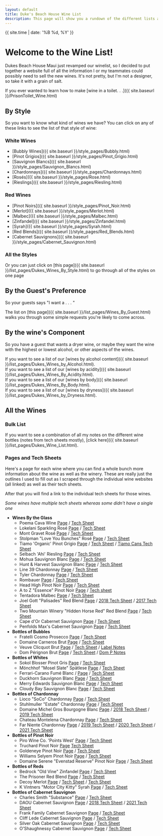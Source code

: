 ```yaml
---
layout: default
title: Duke's Beach House Wine List
description: This page will show you a rundown of the different lists available.
---
```

{{ site.time | date: '%B %d, %Y' }}  

# Welcome to the Wine List!

Dukes Beach House Maui just revamped our winelist, so I decided to put together a website full of all the information I or my teammates could possibly need to sell the new wines. It's not pretty, but I'm not a designer, so take it with a grain of salt.

If you ever wanted to learn how to make [wine in a toilet. . .]({{ site.baseurl }}/PrisonToilet_Wine.html)

## By Style
So you want to know what kind of wines we have? You can click on any of these links to see the list of that style of wine:
### White Wines
 - [Bubbly Wines]({{ site.baseurl }}/style_pages/Bubbly.html)  
 - [Pinot Grigios]({{ site.baseurl }}/style_pages/Pinot_Grigio.html)  
 - [Sauvignon Blancs]({{ site.baseurl }}/style_pages/Sauvignon_Blancs.html)  
 - [Chardonnays]({{ site.baseurl }}/style_pages/Chardonnays.html)  
 - [Rosés]({{ site.baseurl }}/style_pages/Rose.html)  
 - [Rieslings]({{ site.baseurl }}/style_pages/Riesling.html)  

### Red Wines
 - [Pinot Noirs]({{ site.baseurl }}/style_pages/Pinot_Noir.html)  
 - [Merlot]({{ site.baseurl }}/style_pages/Merlot.html)  
 - [Malbec]({{ site.baseurl }}/style_pages/Malbec.html)  
 - [Zinfandel]({{ site.baseurl }}/style_pages/Zinfandel.html)  
 - [Syrah]({{ site.baseurl }}/style_pages/Syrah.html)  
 - [Red Blends]({{ site.baseurl }}/style_pages/Red_Blends.html)  
 - [Cabernet Sauvignons]({{ site.baseurl }}/style_pages/Cabernet_Sauvignon.html)  

### All the Styles
Or you can just click on [this page]({{ site.baseurl }}/list_pages/Dukes_Wines_By_Style.html) to go through all of the styles on one page

## By the Guest's Preference
So your guests says "I want a . . . " 

The list on [this page]({{ site.baseurl }}/list_pages/Wines_By_Guest.html) walks you through some simple requests you're likely to come across.

## By the wine's Component
So you have a guest that wants a dryer wine, or maybe they want the wine with the highest or lowest alcohol, or other aspects of the wines.  

If you want to see a list of our [wines by alcohol content]({{ site.baseurl }}/list_pages/Dukes_Wines_by_Alcohol.html).  
If you want to see a list of our [wines by acidity]({{ site.baseurl }}/list_pages/Dukes_Wines_By_Acidity.html).  
If you want to see a list of our [wines by body]({{ site.baseurl }}/list_pages/Dukes_Wines_By_Body.html).  
If you want to see a list of our [wines by dryness]({{ site.baseurl }}/list_pages/Dukes_Wines_by_Dryness.html).  

<!-- Why is nothing showing up from here? -->
## All the Wines

### Bulk List
If you want to see a combination of all my notes on the different wine bottles (notes from tech sheets mostly), [click here]({{ site.baseurl }}/list_pages/Dukes_Wine_List.html).

### Pages and Tech Sheets
Here's a page for each wine where you can find a whole bunch more information about the wine as well as the winery. These are really just the outlines I used to fill out as I scraped through the individual wine websites (all linked) as well as their tech sheets.

After that you will find a link to the individual tech sheets for those wines.  

*Some wines have multiple tech sheets whereas some didn't have a single one*
- **Wines By the Glass**
  - Poema Cava Wine [Page](wine_pages/Poema.html) / [Tech Sheet](wine_pdfs/Poema_Brut.pdf)
  - Lokelani Sparkling Rosé  [Page](wine_pages/Lokelani.html) / [Tech Sheet](wine_pdfs/Lokelani_Rose.pdf)
  - Mont Gravet Rosé  [Page](wine_pages/Mont_Gravet.html) / [Tech Sheet](wine_pdfs/Mont_Gravet_Rose.pdf)
  - Stolpman "Love You Bunches" Rosé  [Page](wine_pages/Stolpman.html) / [Tech Sheet](wine_pdfs/2020_Stoilpman_Love_You_Bunches.pdf)
  - Tiamo 'Organic' Pinot Grigio  [Page](wine_pages/Tiamo.html) / [Tech Sheet](wine_pdfs/Tiamo_PG.pdf) / [Tiamo Cans Tech Sheet](wine_pdfs/Tiamo_PG_Can.pdf)
  - Selbach 'Ahi' Riesling [Page](wine_pages/Selbach.html) / [Tech Sheet](wine_pdfs/Selbach_Riesling.pdf)
  - Mohua Sauvignon Blanc [Page](wine_pages/Mohua.html) / [Tech Sheet](asseets/Mohua_SB.pdf)
  - Hunt & Harvest Sauvignon Blanc [Page](wine_pages/Hunt_And_Harvest.html) / [Tech Sheet](wine_pdfs/Hunt_And_Harvest_SB.pdf)
  - Line 39 Chardonnay [Page](wine_pages/Line_39_Chard.html) / [Tech Sheet](wine_pdfs/Line_39_Chard.pdf)
  - Tyler Chardonnay [Page](wine_pages/Tyler.html) / [Tech Sheet](wine_pdfs/Tyler_Chardonnay.pdf)
  - Rombauer [Page](wine_pages/Rombauer.html) / [Tech Sheet](wine_pdfs/Rombauer_Carneros_Chard.pdf)
  - Head High Pinot Noir [Page](wine_pages/Head_High.html) / [Tech Sheet](wine_pdfs/Head_High_PN.pdf)
  - A to Z "Essence" Pinot Noir [Page](wine_pages/AtoZ.html) / [Tech sheet](wine_pdfs/A_to_Z_Essence_PN.pdf)
  - Tentadora Malbec [Page](wine_pages/Tentadora.html) / [Tech Sheet](wine_pdfs/Tentadora_Malbec.pdf)
  - Joel Gott "Palisades" Red Blend [Page](wine_pages/Joel_Gott.html) / [2018 Tech Sheet](wine_pdfs/Joel_Gott_2018.pdf) / [2017 Tech Sheet](wine_pdfs/Joel_Gott_2018.pdf)
  - Two Mountain Winery "Hidden Horse Red" Red Blend [Page](wine_pages/Two_Mountain.html) / [Tech Sheet](wine_pdfs/Hidden_Horse_Red.pdf)
  - Cape d'Or Cabernet Sauvignon [Page](wine_pages/Cape_DOr.html) / [Tech Sheet](wine_pdfs/Cape_Dor_Cab.pdf)
  - Penfolds Max's Cabernet Sauvignon [Page](wine_pages/Penfolds.html) / [Tech Sheet](wine_pdfs/Penfolds_Maxs_Cab.pdf)
- **Bottles of Bubbles**
  - Fratelli Cosmo Prosecco [Page](wine_pages/Fratelli_Cosmo.html) / [Tech Sheet](wine_pdfs/Fratelli_Prosecco.pdf)
  - Domaine Carneros Brut [Page](wine_pages/Domaine_Carneros.html) / [Tech Sheet](wine_pdfs/Domaine_Carneros_Brut.pdf)
  - Veuve Clicquot Brut [Page](wine_pages/Veuve_Clicquot.html) / [Tech Sheet](wine_pdfs/Veuve_Clicquot.pdf) / [Label Notes](wine_pdfs/Veuve_Clicquot_Brut.pdf)
  - Dom Pérignon Brut [Page](wine_pages/Dom_P.html) / [Tech Sheet](wine_pdfs/Dom_Perignon.pdf) / [Dom P Notes](wine_pdfs/Dom_P_Notes.pdf)
- **Bottles of Whites**
  - Sokol Blosser Pinot Gris [Page](wine_pages/Sokol_Blosser.html) / [Tech Sheet](wine_pdfs/Sokol_Blosser_PG.pdf)
  - Mönchhof "Mosel Slate" Spätlese [Page](wine_pages/Monchhof.html) / [Tech Sheet](wine_pdfs/Monchhof_Mosel_Riesling.pdf)
  - Ferrari-Carano Fumé Blanc / [Page](wine_pages/Ferrari_Carano.html) / [Tech Sheet](wine_pdfs/Ferrai_Carano_FumeBlanc.pdf)
  - Duckhorn Sauvignon Blanc [Page](wine_pages/Duckhorn.html) / [Tech Sheet](wine_pdfs/Duckhorn_SB.pdf)
  - Merry Edwards Sauvignon Blanc [Page](wine_pages/Merry_Edwards.html) / [Tech Sheet](wine_pdfs/Merry_Edwards_SB.pdf)
  - Cloudy Bay Sauvignon Blanc [Page](wine_pages/Cloudy_Bay.html) / [Tech Sheet](wine_pdfs/Cloudy_Bay_SB.pdf)
- **Bottles of Chardonnay**
  - Lioco "SoCo" Chardonnay [Page](wine_pages/Lioco.html) / [Tech Sheet](wine_pdfs/LIOCO.pdf)
  - Stuhlmuller "Estate" Chardonnay [Page](wine_pages/Stuhlmuller.html) / [Tech Sheet](wine_pdfs/Stuhlmuller_Estate_Chard.pdf)
  - Domaine Michel Gros Bourgogne Blanc [Page](wine_pages/Domaine_Michel.html) / [2018 Tech Sheet](wine_pdfs/Domaine_Michel_2018.pdf) / [2019 Tech Sheet](wine_pdfs/Domaine_Michel_2019.pdf)
  - Chateau Montelena Chardonnay [Page](wine_pages/Chateau_Montelena.html) / [Tech Sheet](wine_pdfs/Chateau_Montelena_Chard.pdf)
  - Far Niente Chardonnay [Page](wine_pages/Far_Niente.html) / [2019 Tech Sheet](wine_pdfs/Far_Niente_2019.pdf) / [2020 Tech Sheet](wine_pdfs/Far_Niente_2020.pdf) / [2021 Tech Sheet](wine_pdfs/Far_Niente_2021.pdf)
- **Bottles of Pinot Noir**
  - Piro Wine Co. 'Points West' [Page](wine_pages/Piro_Points_West.html) / [Tech Sheet](wine_pdfs/Points_West.pdf)
  - Truchard Pinot Noir [Page](wine_pages/Truchard.html) [Tech Sheet](wine_pdfs/Truchard.pdf)
  - Goldeneye Pinot Noir [Page](wine_pages/Goldeneye.html) / [Tech Sheet](wine_pdfs/Goldeneye.pdf)
  - Williams Selyem Pinot Noir [Page](wine_pages/Williams_Selyem.html) / [Tech Sheet](wine_pdfs/Williams_Selyem.pdf)
  - Domaine Serene "Evenstad Reserve" Pinot Noir [Page](wine_pages/Domaine_Serene_Evenstad.html) / [Tech Sheet](wine_pdfs/Domaine_Serene.pdf)
- **Bottles of Reds**
  - Bedrock "Old Vine" Zinfandel [Page](wine_pages/Bedrock.html) / [Tech Sheet](wine_pdfs/Bedrock.pdf)
  - The Prisoner Red Blend [Page](wine_pages/The_Prisoner.html) / [Tech Sheet](wine_pdfs/The_Prisoner.pdf)
  - Decoy Merlot [Page]({wine_pages/Decoy.html) / [Tech Sheet](wine_pdfs/Decoy.pdf) / [Tech Sheet](wine_pdfs/Decoy_2019.pdf)
  - K Vintners "Motor City Kitty" Syrah [Page](wine_pages/K_Vintners.html) / [Tech Sheet](wine_pdfs/K_Vintners.pdf)
- **Bottles of Cabernet Sauvignon**
  - Charles Smith "Substance" [Page](wine_pages/Charles_Smith_Substance.html) / [Tech Sheet](wine_pdfs/Charles_Smith.pdf)
  - DAOU Cabernet Sauvignon [Page](wine_pages/DAOU.html) / [2018 Tech Sheet](wine_pdfs/DAOU_2018.pdf) / [2021 Tech Sheet](wine_pdfs/DAOU_2021.pdf)
  - Frank Family Cabernet Sauvignon [Page](wine_pages/Frank_Family.html) / [Tech Sheet](wine_pdfs/Frank_Family.pdf)
  - Cliff Lede Cabernet Sauvignon [Page](wine_pages/Cliff_Lede.html) / [Tech Sheet](wine_pdfs/Cliff_Lede.pdf)
  - Silver Oak Cabernet Sauvignon [Page](wine_pages/Silver_Oak.html) / [Tech Sheet](wine_pdfs/Silver_Oak.pdf)
  - O'Shaughnessy Cabernet Sauvignon [Page](wine_pages/O_Shaughnessy.html) / [Tech Sheet](wine_pdfs/O'Shaughnessy.pdf)

